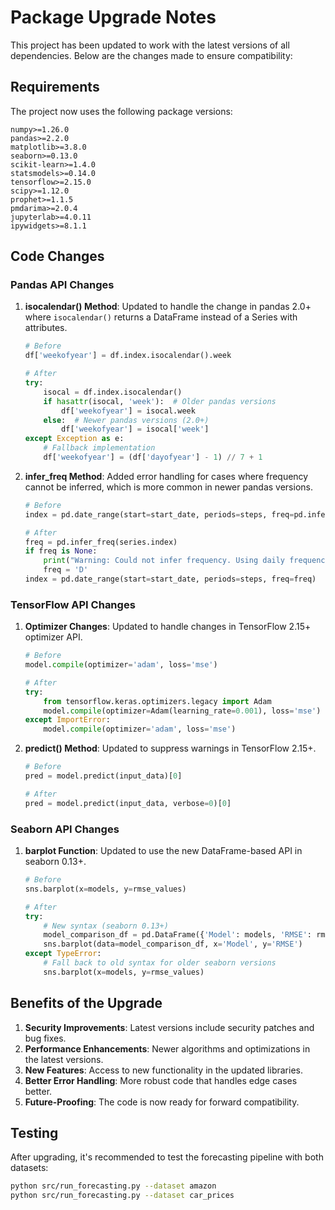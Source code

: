 # Package Upgrade Notes

This project has been updated to work with the latest versions of all dependencies. Below are the changes made to ensure compatibility:

## Requirements

The project now uses the following package versions:

```
numpy>=1.26.0
pandas>=2.2.0
matplotlib>=3.8.0
seaborn>=0.13.0
scikit-learn>=1.4.0
statsmodels>=0.14.0
tensorflow>=2.15.0
scipy>=1.12.0
prophet>=1.1.5
pmdarima>=2.0.4
jupyterlab>=4.0.11
ipywidgets>=8.1.1
```

## Code Changes

### Pandas API Changes

1. **isocalendar() Method**: Updated to handle the change in pandas 2.0+ where `isocalendar()` returns a DataFrame instead of a Series with attributes.

   ```python
   # Before
   df['weekofyear'] = df.index.isocalendar().week
   
   # After
   try:
       isocal = df.index.isocalendar()
       if hasattr(isocal, 'week'):  # Older pandas versions
           df['weekofyear'] = isocal.week
       else:  # Newer pandas versions (2.0+)
           df['weekofyear'] = isocal['week']
   except Exception as e:
       # Fallback implementation
       df['weekofyear'] = (df['dayofyear'] - 1) // 7 + 1
   ```

2. **infer_freq Method**: Added error handling for cases where frequency cannot be inferred, which is more common in newer pandas versions.

   ```python
   # Before
   index = pd.date_range(start=start_date, periods=steps, freq=pd.infer_freq(series.index))
   
   # After
   freq = pd.infer_freq(series.index)
   if freq is None:
       print("Warning: Could not infer frequency. Using daily frequency.")
       freq = 'D'
   index = pd.date_range(start=start_date, periods=steps, freq=freq)
   ```

### TensorFlow API Changes

1. **Optimizer Changes**: Updated to handle changes in TensorFlow 2.15+ optimizer API.

   ```python
   # Before
   model.compile(optimizer='adam', loss='mse')
   
   # After
   try:
       from tensorflow.keras.optimizers.legacy import Adam
       model.compile(optimizer=Adam(learning_rate=0.001), loss='mse')
   except ImportError:
       model.compile(optimizer='adam', loss='mse')
   ```

2. **predict() Method**: Updated to suppress warnings in TensorFlow 2.15+.

   ```python
   # Before
   pred = model.predict(input_data)[0]
   
   # After
   pred = model.predict(input_data, verbose=0)[0]
   ```

### Seaborn API Changes

1. **barplot Function**: Updated to use the new DataFrame-based API in seaborn 0.13+.

   ```python
   # Before
   sns.barplot(x=models, y=rmse_values)
   
   # After
   try:
       # New syntax (seaborn 0.13+)
       model_comparison_df = pd.DataFrame({'Model': models, 'RMSE': rmse_values})
       sns.barplot(data=model_comparison_df, x='Model', y='RMSE')
   except TypeError:
       # Fall back to old syntax for older seaborn versions
       sns.barplot(x=models, y=rmse_values)
   ```

## Benefits of the Upgrade

1. **Security Improvements**: Latest versions include security patches and bug fixes.
2. **Performance Enhancements**: Newer algorithms and optimizations in the latest versions.
3. **New Features**: Access to new functionality in the updated libraries.
4. **Better Error Handling**: More robust code that handles edge cases better.
5. **Future-Proofing**: The code is now ready for forward compatibility.

## Testing

After upgrading, it's recommended to test the forecasting pipeline with both datasets:

```bash
python src/run_forecasting.py --dataset amazon
python src/run_forecasting.py --dataset car_prices
``` 